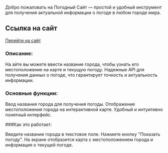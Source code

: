 Добро пожаловать на Погодный Сайт — простой и удобный инструмент для получения актуальной информации о погоде в любом городе мира.

## Ссылка на сайт

[Перейти на сайт](v-kozintsev.github.io/weather-pages-otus/)

### Описание: 

На айте вы можете ввести название города, чтобы узнать его местоположение на карте и текущую погоду. Надежные API для получения данных о погоде, что гарантирует точность и актуальность информации.

### Основные функции: 

Ввод названия города для получения погоды. Отображение местоположения города на интерактивной карте. Удобный и интуитивно понятный интерфейс.

###Как это работает:

Введите название города в текстовое поле. Нажмите кнопку "Показать погоду". На экране отобразится карта с местоположением города и информация о текущей погоде.
